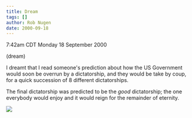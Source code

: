 ```yaml
---
title: Dream
tags: []
author: Rob Nugen
date: 2000-09-18
---
```


<title></title>
<p class=date>7:42am CDT Monday 18 September 2000
<p class=note>(dream)

<p class=dream>I dreamt that I read someone's prediction about how the
US Government would soon be overrun by a dictatorship, and they would
be take by coup, for a quick succession of 8 different dictatorships.

<p class=dream>The final dictatorship was predicted to be the
<em>good</em> dictatorship; the one everybody would enjoy and it would
reign for the remainder of eternity.

<p><img src='/images/rob/wL-ROB.gif'>

